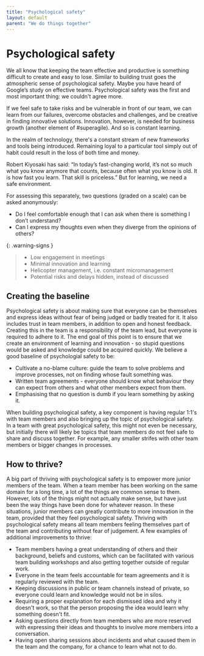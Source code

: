 ```yaml
---
title: "Psychological safety"
layout: default
parent: "We do things together"
---
```


# Psychological safety

We all know that keeping the team effective and productive is something difficult to create and easy to lose. Similar to building trust goes the atmospheric sense of psychological safety. Maybe you have heard of Google’s study on effective teams. Psychological safety was the first and most important thing: we couldn't agree more.

If we feel safe to take risks and be vulnerable in front of our team, we can learn from our failures, overcome obstacles and challenges, and be creative in finding innovative solutions. Innovation, however, is needed for business growth (another element of #superagile). And so is constant learning.

In the realm of technology, there's a constant stream of new frameworks and tools being introduced. Remaining loyal to a particular tool simply out of habit could result in the loss of both time and money.

Robert Kiyosaki has said: “In today’s fast-changing world, it’s not so much what you know anymore that counts, because often what you know is old. It is how fast you learn. That skill is priceless.” But for learning, we need a safe environment.

For assessing this separately, two questions (graded on a scale) can be asked anonymously:

- Do I feel comfortable enough that I can ask when there is something I don’t understand?
- Can I express my thoughts even when they diverge from the opinions of others?

{: .warning-signs }

> - Low engagement in meetings
> - Minimal innovation and learning
> - Helicopter management, i.e. constant micromanagement
> - Potential risks and delays hidden, instead of discussed

## Creating the baseline
Psychological safety is about making sure that everyone can be themselves and express ideas without fear of being judged or badly treated for it. It also includes trust in team members, in addition to open and honest feedback. Creating this in the team is a responsibility of the team lead, but everyone is required to adhere to it. The end goal of this point is to ensure that we create an environment of learning and innovation - so stupid questions would be asked and knowledge could be acquired quickly. We believe a good baseline of psychologial safety to be:

- Cultivate a no-blame culture: guide the team to solve problems and improve processes, not on finding whose fault something was.
- Written team agreements - everyone should know what behaviour they can expect from others and what other members expect from them.
- Emphasising that no question is dumb if you learn something by asking it.

When building psychological safety, a key component is having regular 1:1's with team members and also bringing up the topic of psychological safety. In a team with great psychological safety, this might not even be necessary, but initially there will likely be topics that team members do not feel safe to share and discuss together. For example, any smaller strifes with other team members or bigger changes in processes.

## How to thrive?
A big part of thriving with psychological safety is to empower more junior members of the team. When a team member has been working on the same domain for a long time, a lot of the things are common sense to them. However, lots of the things might not actually make sense, but have just been the way things have been done for whatever reason. In these situations, junior members can greatly contribute to more innovation in the team, provided that they feel psychological safety. Thriving with psychological safety means all team members feeling themselves part of the team and contributing without fear of judgement. A few examples of additional improvements to thrive:

- Team members having a great understanding of others and their background, beliefs and customs, which can be facilitated with various team building workshops and also getting together outside of regular work.
- Everyone in the team feels accountable for team agreements and it is regularly reviewed with the team.
- Keeping discussions in public or team channels instead of private, so everyone could learn and knowledge would not be in silos.
- Requiring a proper explanation for each dismissed idea and why it doesn't work, so that the person proposing the idea would learn why something doesn't fit.
- Asking questions directly from team members who are more reserved with expressing their ideas and thoughts to involve more members into a conversation.
- Having open sharing sessions about incidents and what caused them in the team and the company, for a chance to learn what not to do.


